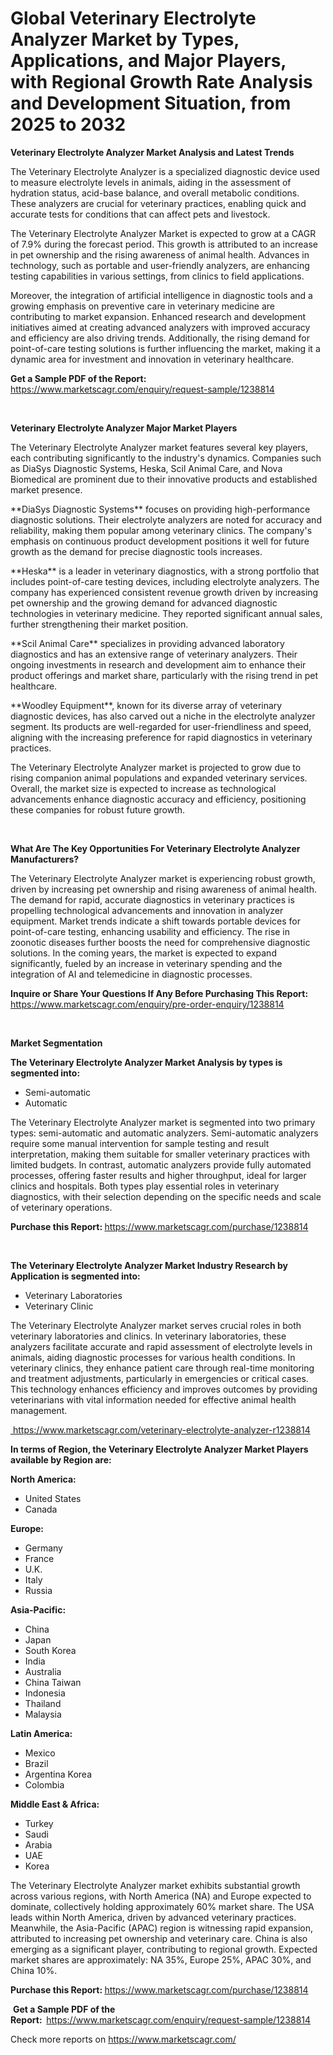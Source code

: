 <p><h1>Global Veterinary Electrolyte Analyzer Market by Types, Applications, and Major Players, with Regional Growth Rate Analysis and Development Situation, from 2025 to 2032</h1></p><p><strong>Veterinary Electrolyte Analyzer Market Analysis and Latest Trends</strong></p>
<p><p>The Veterinary Electrolyte Analyzer is a specialized diagnostic device used to measure electrolyte levels in animals, aiding in the assessment of hydration status, acid-base balance, and overall metabolic conditions. These analyzers are crucial for veterinary practices, enabling quick and accurate tests for conditions that can affect pets and livestock.</p><p>The Veterinary Electrolyte Analyzer Market is expected to grow at a CAGR of 7.9% during the forecast period. This growth is attributed to an increase in pet ownership and the rising awareness of animal health. Advances in technology, such as portable and user-friendly analyzers, are enhancing testing capabilities in various settings, from clinics to field applications. </p><p>Moreover, the integration of artificial intelligence in diagnostic tools and a growing emphasis on preventive care in veterinary medicine are contributing to market expansion. Enhanced research and development initiatives aimed at creating advanced analyzers with improved accuracy and efficiency are also driving trends. Additionally, the rising demand for point-of-care testing solutions is further influencing the market, making it a dynamic area for investment and innovation in veterinary healthcare.</p></p>
<p><strong>Get a Sample PDF of the Report:&nbsp;</strong> <a href="https://www.marketscagr.com/enquiry/request-sample/1238814?utm_campaign=3191&utm_medium=2&utm_source=Github&utm_content=ia&utm_term=11042025&utm_id=veterinary-electrolyte-analyzer">https://www.marketscagr.com/enquiry/request-sample/1238814</a></p>
<p>&nbsp;</p>
<p><strong>Veterinary Electrolyte Analyzer Major Market Players</strong></p>
<p><p>The Veterinary Electrolyte Analyzer market features several key players, each contributing significantly to the industry's dynamics. Companies such as DiaSys Diagnostic Systems, Heska, Scil Animal Care, and Nova Biomedical are prominent due to their innovative products and established market presence.</p><p>**DiaSys Diagnostic Systems** focuses on providing high-performance diagnostic solutions. Their electrolyte analyzers are noted for accuracy and reliability, making them popular among veterinary clinics. The company's emphasis on continuous product development positions it well for future growth as the demand for precise diagnostic tools increases.</p><p>**Heska** is a leader in veterinary diagnostics, with a strong portfolio that includes point-of-care testing devices, including electrolyte analyzers. The company has experienced consistent revenue growth driven by increasing pet ownership and the growing demand for advanced diagnostic technologies in veterinary medicine. They reported significant annual sales, further strengthening their market position.</p><p>**Scil Animal Care** specializes in providing advanced laboratory diagnostics and has an extensive range of veterinary analyzers. Their ongoing investments in research and development aim to enhance their product offerings and market share, particularly with the rising trend in pet healthcare.</p><p>**Woodley Equipment**, known for its diverse array of veterinary diagnostic devices, has also carved out a niche in the electrolyte analyzer segment. Its products are well-regarded for user-friendliness and speed, aligning with the increasing preference for rapid diagnostics in veterinary practices.</p><p>The Veterinary Electrolyte Analyzer market is projected to grow due to rising companion animal populations and expanded veterinary services. Overall, the market size is expected to increase as technological advancements enhance diagnostic accuracy and efficiency, positioning these companies for robust future growth.</p></p>
<p>&nbsp;</p>
<p><strong>What Are The Key Opportunities For Veterinary Electrolyte Analyzer Manufacturers?</strong></p>
<p><p>The Veterinary Electrolyte Analyzer market is experiencing robust growth, driven by increasing pet ownership and rising awareness of animal health. The demand for rapid, accurate diagnostics in veterinary practices is propelling technological advancements and innovation in analyzer equipment. Market trends indicate a shift towards portable devices for point-of-care testing, enhancing usability and efficiency. The rise in zoonotic diseases further boosts the need for comprehensive diagnostic solutions. In the coming years, the market is expected to expand significantly, fueled by an increase in veterinary spending and the integration of AI and telemedicine in diagnostic processes.</p></p>
<p><strong>Inquire or Share Your Questions If Any Before Purchasing This Report:</strong> <a href="https://www.marketscagr.com/enquiry/pre-order-enquiry/1238814?utm_campaign=3191&utm_medium=2&utm_source=Github&utm_content=ia&utm_term=11042025&utm_id=veterinary-electrolyte-analyzer">https://www.marketscagr.com/enquiry/pre-order-enquiry/1238814</a></p>
<p>&nbsp;</p>
<p><strong>Market Segmentation</strong></p>
<p><strong>The Veterinary Electrolyte Analyzer Market Analysis by types is segmented into:</strong></p>
<p><ul><li>Semi-automatic</li><li>Automatic</li></ul></p>
<p><p>The Veterinary Electrolyte Analyzer market is segmented into two primary types: semi-automatic and automatic analyzers. Semi-automatic analyzers require some manual intervention for sample testing and result interpretation, making them suitable for smaller veterinary practices with limited budgets. In contrast, automatic analyzers provide fully automated processes, offering faster results and higher throughput, ideal for larger clinics and hospitals. Both types play essential roles in veterinary diagnostics, with their selection depending on the specific needs and scale of veterinary operations.</p></p>
<p><strong>Purchase this Report:&nbsp;</strong><a href="https://www.marketscagr.com/purchase/1238814?utm_campaign=3191&utm_medium=2&utm_source=Github&utm_content=ia&utm_term=11042025&utm_id=veterinary-electrolyte-analyzer">https://www.marketscagr.com/purchase/1238814</a></p>
<p>&nbsp;</p>
<p><strong>The Veterinary Electrolyte Analyzer Market Industry Research by Application is segmented into:</strong></p>
<p><ul><li>Veterinary Laboratories</li><li>Veterinary Clinic</li></ul></p>
<p><p>The Veterinary Electrolyte Analyzer market serves crucial roles in both veterinary laboratories and clinics. In veterinary laboratories, these analyzers facilitate accurate and rapid assessment of electrolyte levels in animals, aiding diagnostic processes for various health conditions. In veterinary clinics, they enhance patient care through real-time monitoring and treatment adjustments, particularly in emergencies or critical cases. This technology enhances efficiency and improves outcomes by providing veterinarians with vital information needed for effective animal health management.</p></p>
<p><a href="https://www.marketscagr.com/veterinary-electrolyte-analyzer-r1238814?utm_campaign=3191&utm_medium=2&utm_source=Github&utm_content=ia&utm_term=11042025&utm_id=veterinary-electrolyte-analyzer">&nbsp;https://www.marketscagr.com/veterinary-electrolyte-analyzer-r1238814</a></p>
<p><strong>In terms of Region, the Veterinary Electrolyte Analyzer Market Players available by Region are:</strong></p>
<p>
    <p> <strong> North America: </strong>
        <ul>
            <li>United States</li>
            <li>Canada</li>
        </ul>
        </p> 
    <p> <strong> Europe: </strong>
        <ul>
            <li>Germany</li>
            <li>France</li>
            <li>U.K.</li>
            <li>Italy</li>
            <li>Russia</li>
        </ul>
        </p> 
    <p> <strong> Asia-Pacific: </strong>
        <ul>
            <li>China</li>
            <li>Japan</li>
            <li>South Korea</li>
            <li>India</li>
            <li>Australia</li>
            <li>China Taiwan</li>
            <li>Indonesia</li>
            <li>Thailand</li>
            <li>Malaysia</li>
        </ul>
        </p> 
    <p> <strong> Latin America: </strong>
        <ul>
            <li>Mexico</li>
            <li>Brazil</li>
            <li>Argentina Korea</li>
            <li>Colombia</li>
        </ul>
        </p> 
    <p> <strong> Middle East & Africa: </strong>
        <ul>
            <li>Turkey</li>
            <li>Saudi</li>
            <li>Arabia</li>
            <li>UAE</li>
            <li>Korea</li>
        </ul>
    </p>
    </p>
<p><p>The Veterinary Electrolyte Analyzer market exhibits substantial growth across various regions, with North America (NA) and Europe expected to dominate, collectively holding approximately 60% market share. The USA leads within North America, driven by advanced veterinary practices. Meanwhile, the Asia-Pacific (APAC) region is witnessing rapid expansion, attributed to increasing pet ownership and veterinary care. China is also emerging as a significant player, contributing to regional growth. Expected market shares are approximately: NA 35%, Europe 25%, APAC 30%, and China 10%.</p></p>
<p><strong>Purchase this Report: </strong><a href="https://www.marketscagr.com/purchase/1238814?utm_campaign=3191&utm_medium=2&utm_source=Github&utm_content=ia&utm_term=11042025&utm_id=veterinary-electrolyte-analyzer">https://www.marketscagr.com/purchase/1238814</a></p>
<p>&nbsp;<strong>Get a Sample PDF of the Report:&nbsp;&nbsp;</strong><a href="https://www.marketscagr.com/enquiry/request-sample/1238814?utm_campaign=3191&utm_medium=2&utm_source=Github&utm_content=ia&utm_term=11042025&utm_id=veterinary-electrolyte-analyzer">https://www.marketscagr.com/enquiry/request-sample/1238814</a></p>
<p><strong></strong></p>
<p>Check more reports on <a href="https://www.marketscagr.com/?utm_campaign=3191&utm_medium=2&utm_source=Github&utm_content=ia&utm_term=11042025&utm_id=veterinary-electrolyte-analyzer">https://www.marketscagr.com/</a></p>